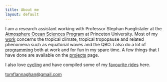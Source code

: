 ```yaml
---
title: About me
layout: default
---
```


I am a research assistant working with Professor Stephan Fueglistaler at the [Atmosphere Ocean Sciences Program](http://www.princeton.edu/aos/) at Princeton University. Most of my [work](/pubs.html) concerns the tropical climate, tropical tropopause and related phenomena such as equatorial waves and the QBO. I also do a lot of [programming](/postlist_full.html) both at work and for fun in my spare time. A few things that I have done are available on the [projects](/projects.html) page.

I also love [cycling](/cycling) and have compiled some of my [favourite rides](/cycling) here.

<a href="mailto:tomflannaghan@gmail.com" class="btn btn-default btn-sm">
 <span class="glyphicon glyphicon-envelope"></span>
 tomflannaghan@gmail.com
</a>

